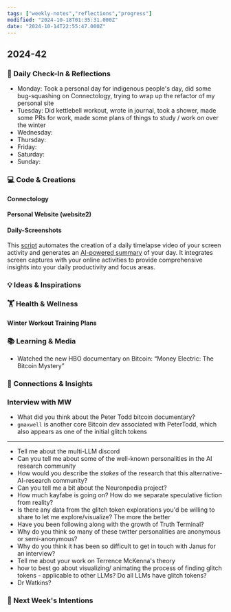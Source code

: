 ```yaml
---
tags: ["weekly-notes","reflections","progress"]
modified: "2024-10-18T01:35:31.000Z"
date: "2024-10-14T22:55:47.000Z"
---
```

## 2024-42
### 🌟 Daily Check-In & Reflections
- Monday: Took a personal day for indigenous people's day, did some bug-squashing on Connectology, trying to wrap up the refactor of my personal site
- Tuesday: Did kettlebell workout, wrote in journal, took a shower, made some PRs for work, made some plans of things to study / work on over the winter
- Wednesday:
- Thursday:
- Friday:
- Saturday:
- Sunday:

### 💻 Code & Creations

#### Connectology

#### Personal Website (website2)

#### Daily-Screenshots

This [script](https://github.com/ejfox/daily-screenshots) automates the creation of a daily timelapse video of your screen activity and generates an [AI-powered summary](https://cloud.google.com/vertex-ai/generative-ai/docs/samples/generativeaionvertexai-gemini-video-with-audio#generativeaionvertexai_gemini_video_with_audio-nodejs) of your day. It integrates screen captures with your online activities to provide comprehensive insights into your daily productivity and focus areas.

### 💡 Ideas & Inspirations


### 🏋️ Health & Wellness

#### Winter Workout Training Plans
<!-- Note any physical activity, mindfulness practice, or self-care -->


### 📚 Learning & Media
<!-- Books, articles, movies, TV shows, podcasts consumed -->
- Watched the new HBO documentary on Bitcoin: “Money Electric: The Bitcoin Mystery”

### 🔗 Connections & Insights
<!-- Note any interesting connections between ideas or new realizations -->

### Interview with MW
- What did you think about the Peter Todd bitcoin documentary?
- `gmaxwell` is another core Bitcoin dev associated with PeterTodd, which also appears as one of the initial glitch tokens

---

- Tell me about the multi-LLM discord
- Can you tell me about some of the well-known personalities in the AI research community
- How would you describe the *stakes* of the research that this alternative-AI-research community?
- Can you tell me a bit about the Neuronpedia project?
- How much kayfabe is going on? How do we separate speculative fiction from reality?
- Is there any data from the glitch token explorations you'd be willing to share to let me explore/visualize? The more the better
- Have you been following along with the growth of Truth Terminal?
- Why do you think so many of these twitter personalities are anonymous or semi-anonymous?
- Why do you think it has been so difficult to get in touch with Janus for an interview?
- Tell me about your work on Terrence McKenna's theory
- how to best go about visualizing/ animating the process of finding glitch tokens - applicable to other LLMs? Do all LLMs have glitch tokens?
- Dr Watkins?

### 🎯 Next Week's Intentions
<!-- What do you want to focus on or accomplish next week? -->
